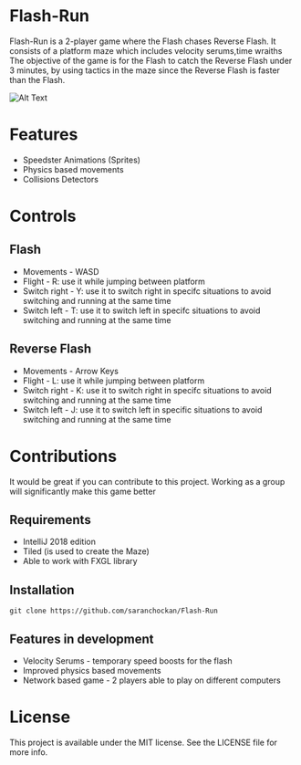 # Flash-Run
Flash-Run is a 2-player game where the Flash chases Reverse Flash. It consists of a platform maze which includes velocity serums,time wraiths
The objective of the game is for the Flash to catch the Reverse Flash under 3 minutes,
by using tactics in the maze since the Reverse Flash is faster than the Flash. 

![Alt Text](https://media.giphy.com/media/3qslfVh41tnCGCFdZO/giphy.gif)


# Features
* Speedster Animations (Sprites)
* Physics based movements
* Collisions Detectors 


# Controls
## Flash
* Movements - WASD
* Flight - R: use it while jumping between platform
* Switch right - Y: use it to switch right in specifc situations to avoid switching and running at the same time 
* Switch left - T: use it to switch left in specifc situations to avoid switching and running at the same time 

## Reverse Flash
* Movements - Arrow Keys
* Flight - L: use it while jumping between platform
* Switch right - K: use it to switch right in specifc situations to avoid switching and running at the same time 
* Switch left - J: use it to switch left in specific situations to avoid switching and running at the same time 

# Contributions
It would be great if you can contribute to this project. Working as a group will significantly make this game better
## Requirements
* IntelliJ 2018 edition
* Tiled (is used to create the Maze)
* Able to work with FXGL library 

## Installation 
```
git clone https://github.com/saranchockan/Flash-Run
```
## Features in development
* Velocity Serums - temporary speed boosts for the flash
* Improved physics based movements
* Network based game - 2 players able to play on different computers

# License 
This project is available under the MIT license. See the LICENSE file for more info.

